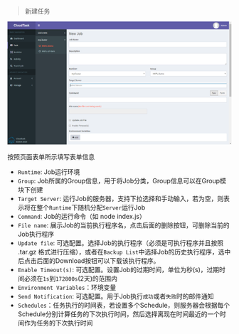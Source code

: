 > 新建任务

![新建任务](../_media/add_task.png)

按照页面表单所示填写表单信息

- `Runtime`: Job运行环境
- `Group`: Job所属的Group信息，用于将Job分类，Group信息可以在Group模块下创建
- `Target Server`: 运行Job的服务器，支持下拉选择和手动输入，若为空，则表示将在整个`Runtime`下随机分配`Server`运行Job
- `Command`: Job的运行命令（如 node index.js）
- `File name`: 展示Job的当前执行程序名，点击后面的删除按钮，可删除当前的Job执行程序
- `Update file`: 可选配置。选择Job的执行程序（必须是可执行程序并且按照 .tar.gz 格式进行压缩），或者在`Backup List`中选择Job的历史执行程序，选中后点击后面的Download按钮可以下载该执行程序。
- `Enable Timeout(s)`: 可选配置。设置Job的过期时间，单位为秒(s)，过期时间必须在`1s`到`172800s`(2天)的范围内
- `Environment Variables`：环境变量
- `Send Notification`: 可选配置。用于Job执行`成功`或者`失败`时的邮件通知
- `Schedules`：任务执行的时间表，若设置多个Schedule，则服务器会根据每个Schedule分别计算任务的下次执行时间，然后选择离现在时间最近的一个时间作为任务的下次执行时间